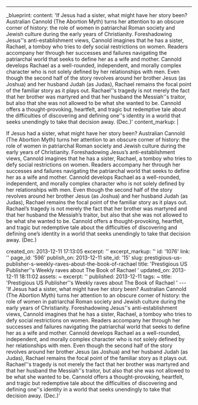 ---
_blueprint:
  content: 'If Jesus had a sister, what might have her story been? Australian Cannold
    (The Abortion Myth) turns her attention to an obscure corner of history: the role
    of women in patriarchal Roman society and Jewish culture during the early years
    of Christianity. Foreshadowing Jesus''s anti-establishment views, Cannold imagines
    that he has a sister, Rachael, a tomboy who tries to defy social restrictions
    on women. Readers accompany her through her successes and failures navigating
    the patriarchal world that seeks to define her as a wife and mother. Cannold develops
    Rachael as a well-rounded, independent, and morally complex character who is not
    solely defined by her relationships with men. Even though the second half of the
    story revolves around her brother Jesus (as Joshua) and her husband Judah (as
    Judas), Rachael remains the focal point of the familiar story as it plays out.
    Rachael''s tragedy is not merely the fact that her brother was martyred and that
    her husband the Messiah''s traitor, but also that she was not allowed to be what
    she wanted to be. Cannold offers a thought-provoking, heartfelt, and tragic but
    redemptive tale about the difficulties of discovering and defining one''s identity
    in a world that seeks unendingly to take that decision away. (Dec.)'
  content_markup: |
    <p>If Jesus had a sister, what might have her story been? Australian Cannold (The Abortion Myth) turns her attention to an obscure corner of history: the role of women in patriarchal Roman society and Jewish culture during the early years of Christianity. Foreshadowing Jesus&rsquo;s anti-establishment views, Cannold imagines that he has a sister, Rachael, a tomboy who tries to defy social restrictions on women. Readers accompany her through her successes and failures navigating the patriarchal world that seeks to define her as a wife and mother. Cannold develops Rachael as a well-rounded, independent, and morally complex character who is not solely defined by her relationships with men. Even though the second half of the story revolves around her brother Jesus (as Joshua) and her husband Judah (as Judas), Rachael remains the focal point of the familiar story as it plays out. Rachael&rsquo;s tragedy is not merely the fact that her brother was martyred and that her husband the Messiah&rsquo;s traitor, but also that she was not allowed to be what she wanted to be. Cannold offers a thought-provoking, heartfelt, and tragic but redemptive tale about the difficulties of discovering and defining one&rsquo;s identity in a world that seeks unendingly to take that decision away. (Dec.)</p>
  created_on: 2013-12-11 17:13:05
  excerpt: ''
  excerpt_markup: ''
  id: '1076'
  link: ''
  page_id: '596'
  publish_on: 2013-12-11
  site_id: '15'
  slug: prestigious-us-publisher-s-weekly-raves-about-the-book-of-rachael
  title: 'Prestigious US Publisher''s Weekly raves about The Book of Rachael '
  updated_on: 2013-12-11 18:11:02
assets: ~
excerpt: ''
published: 2013-12-11
tags: ~
title: 'Prestigious US Publisher''s Weekly raves about The Book of Rachael '
--- 'If Jesus had a sister, what might have her story been? Australian Cannold (The
  Abortion Myth) turns her attention to an obscure corner of history: the role of
  women in patriarchal Roman society and Jewish culture during the early years of
  Christianity. Foreshadowing Jesus''s anti-establishment views, Cannold imagines
  that he has a sister, Rachael, a tomboy who tries to defy social restrictions on
  women. Readers accompany her through her successes and failures navigating the patriarchal
  world that seeks to define her as a wife and mother. Cannold develops Rachael as
  a well-rounded, independent, and morally complex character who is not solely defined
  by her relationships with men. Even though the second half of the story revolves
  around her brother Jesus (as Joshua) and her husband Judah (as Judas), Rachael remains
  the focal point of the familiar story as it plays out. Rachael''s tragedy is not
  merely the fact that her brother was martyred and that her husband the Messiah''s
  traitor, but also that she was not allowed to be what she wanted to be. Cannold
  offers a thought-provoking, heartfelt, and tragic but redemptive tale about the
  difficulties of discovering and defining one''s identity in a world that seeks unendingly
  to take that decision away. (Dec.)'
